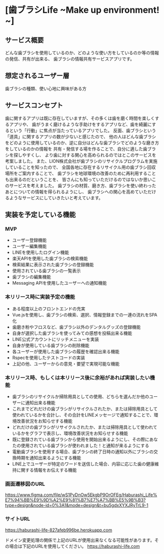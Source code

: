 # [歯ブラシLife ~Make up environment! ~]

## サービス概要

どんな歯ブラシを使用しているのか、どのような使い方をしているのか等の情報の発信、共有が出来る、
歯ブラシの情報共有サービスアプリです。


## 想定されるユーザー層
歯ブラシの種類、使い心地に興味がある方

## サービスコンセプト
歯に関するアプリは既に存在していますが、その多くは歯を磨く時間を楽しくするアプリや、
歯がうまく磨けるような手助けをするアプリなど、歯を綺麗にするという「行動」に焦点が当たっているアプリでした。
反面、歯ブラシという「道具」に関するアプリの数が少ないと感じたので、
他の人はどんな歯ブラシをどのように使用しているのか、逆に自分はどんな歯ブラシでどのような磨き方をしているのかの情報を
共有・発信する場を作ることで、自分に適した歯ブラシを探しやすくし、
より歯に対する関心を高められるのではとこのサービスを考案しました。
また、LION株式会社が歯ブラシのリサイクルプログラムを実施していることを知ったので、
全国各地に存在するリサイクル用の歯ブラシ回収場所をご案内することで、
歯ブラシを地球環境の改善のために再利用することも出来るのだということを、
皆さんにも知っていただけるのではないか思いこのサービスを考えました。
歯ブラシの材質、磨き方、歯ブラシを使い終わったあとについての情報を得られるようにし、
歯ブラシへの関心を高めていただけるようなサービスにしていきたいと考えています。


## 実装を予定している機能
### MVP
* ユーザー登録機能
* ユーザー編集機能
* LINEを使用したログイン機能
* 楽天APIを使用した歯ブラシの検索機能
* 検索結果に表示された歯ブラシの登録機能
* 使用されている歯ブラシの一覧表示
* 歯ブラシの編集機能
* Messaging APIを使用したユーザーへの通知機能

### 本リリース時に実装予定の機能
* ある程度以上のフロントエンドの充実
* Vue.jsを使用し、歯ブラシの検索、選択、情報登録までの一連の流れをSPA化
* 歯磨き粉やフロスなど、歯ブラシ以外のデンタルグッズの登録機能
* 自身が選択した歯ブラシを使ってみての感想を投稿出来る機能
* LINE公式アカウントにリッチメニューを実装
* 自身が使用している歯ブラシの削除機能
* 各ユーザーが使用した歯ブラシの履歴を確認出来る機能
* Rspecを使用したテストコードの実装
* 上記の他、ユーザーからの意見・要望で実現可能な機能

### 本リリース時、もしくは本リリース後に余裕があれば実装したい機能

* 歯ブラシのリサイクルか掃除用具としての使用、どちらを選んだか他のユーザーに通知出来る機能
* これまでどれだけの歯ブラシがリサイクルされたか、または掃除用具として使われているかを合計し、その合計をLINEメッセージで通知することで、環境改善状況をお知らせする機能
* どれだけの歯ブラシがリサイクルされたか、または掃除用具として使われているかをグラフで表示し、環境改善状況をお知らせする機能
* 既に登録されている歯ブラシから使用を開始出来るようにし、その際にあなたの使用されている歯ブラシが使われました！と通知が来るようにする
* 電動歯ブラシを使用する場合、歯ブラシの終了日時の通知以外にブラシの交換時期を通知出来るようにする機能
* LINE上でユーザーが特定のワードを送信した場合、内容に応じた歯の健康維持に関する情報をお伝えする機能

### 画面遷移図のURL
https://www.figma.com/file/wS1PyDnOw5EkgbP9OrOFEg/Haburashi_Life%E7%94%BB%E9%9D%A2%E9%81%B7%E7%A7%BB%E5%9B%B3?type=design&node-id=0%3A1&mode=design&t=bu5gdxXYXJRyTrL9-1

### サイトURL

https://haburashi-life-827afeb996be.herokuapp.com

ドメイン変更処理の関係で上記のURLが使用出来なくなる可能性があります。その場合は下記のURLを使用してください。
https://haburashi-life.com
